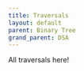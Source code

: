 ```yaml
---
title: Traversals
layout: default
parent: Binary Tree
grand_parent: DSA
---
```

All traversals here!